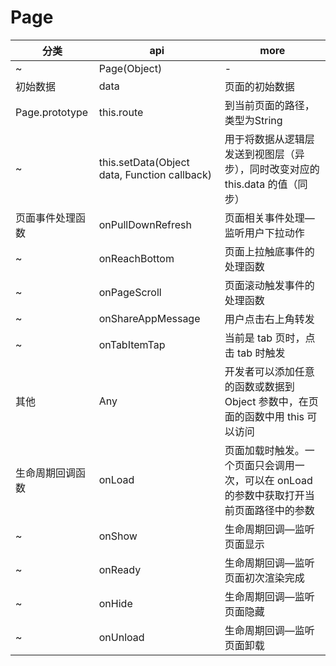 # Page

| 分类             | api                                          | more                                                                                     |
| ---------------- | -------------------------------------------- | ---------------------------------------------------------------------------------------- |
| ~                | Page(Object)                                 | -                                                                                        |
| 初始数据         | data                                         | 页面的初始数据                                                                           |
| Page.prototype   | this.route                                   | 到当前页面的路径，类型为String                                                           |
| ~                | this.setData(Object data, Function callback) | 用于将数据从逻辑层发送到视图层（异步），同时改变对应的 this.data 的值（同步）            |
| 页面事件处理函数 | onPullDownRefresh                            | 页面相关事件处理—监听用户下拉动作                                                       |
| ~                | onReachBottom                                | 页面上拉触底事件的处理函数                                                               |
| ~                | onPageScroll                                 | 页面滚动触发事件的处理函数                                                               |
| ~                | onShareAppMessage                            | 用户点击右上角转发                                                                       |
| ~                | onTabItemTap                                 | 当前是 tab 页时，点击 tab 时触发                                                         |
| 其他             | Any                                          | 开发者可以添加任意的函数或数据到 Object 参数中，在页面的函数中用 this 可以访问           |
| 生命周期回调函数 | onLoad                                       | 页面加载时触发。一个页面只会调用一次，可以在 onLoad 的参数中获取打开当前页面路径中的参数 |
| ~                | onShow                                       | 生命周期回调—监听页面显示                                                               |
| ~                | onReady                                      | 生命周期回调—监听页面初次渲染完成                                                       |
| ~                | onHide                                       | 生命周期回调—监听页面隐藏                                                               |
| ~                | onUnload                                     | 生命周期回调—监听页面卸载                                                               |